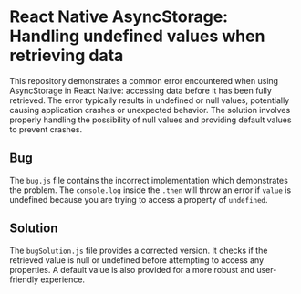 # React Native AsyncStorage: Handling undefined values when retrieving data

This repository demonstrates a common error encountered when using AsyncStorage in React Native: accessing data before it has been fully retrieved.  The error typically results in undefined or null values, potentially causing application crashes or unexpected behavior.  The solution involves properly handling the possibility of null values and providing default values to prevent crashes.

## Bug
The `bug.js` file contains the incorrect implementation which demonstrates the problem. The `console.log` inside the `.then` will throw an error if `value` is undefined because you are trying to access a property of `undefined`.

## Solution
The `bugSolution.js` file provides a corrected version. It checks if the retrieved value is null or undefined before attempting to access any properties. A default value is also provided for a more robust and user-friendly experience.